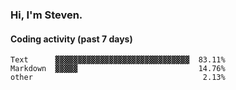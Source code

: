 ### Hi, I'm Steven.

#### Coding activity (past 7 days)
```
Text      ▓▓▓▓▓▓▓▓▓▓▓▓▓▓▓▓▓▓▓▓▓▓▓▓▓▓▓▓▓▓  83.11%
Markdown  ▓▓▓▓▓                           14.76%
other                                      2.13%
```
